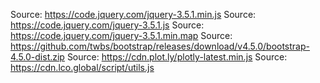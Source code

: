 Source: https://code.jquery.com/jquery-3.5.1.min.js
Source: https://code.jquery.com/jquery-3.5.1.js
Source: https://code.jquery.com/jquery-3.5.1.min.map
Source: https://github.com/twbs/bootstrap/releases/download/v4.5.0/bootstrap-4.5.0-dist.zip
Source: https://cdn.plot.ly/plotly-latest.min.js
Source: https://cdn.lco.global/script/utils.js
